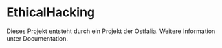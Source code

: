 # EthicalHacking
Dieses Projekt entsteht durch ein Projekt der Ostfalia.
Weitere Information unter Documentation.